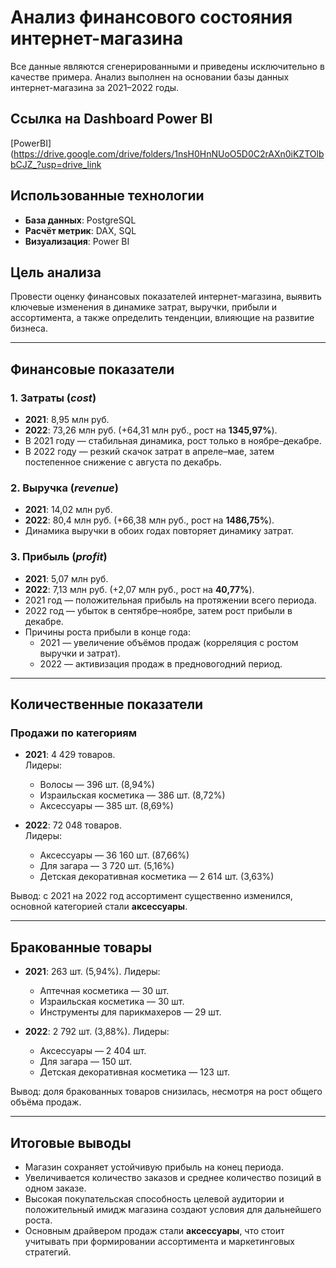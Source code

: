 # Анализ финансового состояния интернет-магазина

Все данные являются сгенерированными и приведены исключительно в качестве примера. Анализ выполнен на основании базы данных интернет-магазина за 2021–2022 годы.

## Ссылка на Dashboard Power BI
[PowerBI](https://drive.google.com/drive/folders/1nsH0HnNUoO5D0C2rAXn0iKZTOlbbCJZ_?usp=drive_link

## Использованные технологии
- **База данных**: PostgreSQL  
- **Расчёт метрик**: DAX, SQL  
- **Визуализация**: Power BI  

## Цель анализа
Провести оценку финансовых показателей интернет-магазина, выявить ключевые изменения в динамике затрат, выручки, прибыли и ассортимента, а также определить тенденции, влияющие на развитие бизнеса.

---

## Финансовые показатели

### 1. Затраты (*cost*)
- **2021**: 8,95 млн руб.  
- **2022**: 73,26 млн руб. (+64,31 млн руб., рост на **1345,97%**).  
- В 2021 году — стабильная динамика, рост только в ноябре–декабре.  
- В 2022 году — резкий скачок затрат в апреле–мае, затем постепенное снижение с августа по декабрь.

### 2. Выручка (*revenue*)
- **2021**: 14,02 млн руб.  
- **2022**: 80,4 млн руб. (+66,38 млн руб., рост на **1486,75%**).  
- Динамика выручки в обоих годах повторяет динамику затрат.

### 3. Прибыль (*profit*)
- **2021**: 5,07 млн руб.  
- **2022**: 7,13 млн руб. (+2,07 млн руб., рост на **40,77%**).  
- 2021 год — положительная прибыль на протяжении всего периода.  
- 2022 год — убыток в сентябре–ноябре, затем рост прибыли в декабре.  
- Причины роста прибыли в конце года:  
  - 2021 — увеличение объёмов продаж (корреляция с ростом выручки и затрат).  
  - 2022 — активизация продаж в предновогодний период.

---

## Количественные показатели

### Продажи по категориям
- **2021**: 4 429 товаров.  
  Лидеры:  
  - Волосы — 396 шт. (8,94%)  
  - Израильская косметика — 386 шт. (8,72%)  
  - Аксессуары — 385 шт. (8,69%)  

- **2022**: 72 048 товаров.  
  Лидеры:  
  - Аксессуары — 36 160 шт. (87,66%)  
  - Для загара — 3 720 шт. (5,16%)  
  - Детская декоративная косметика — 2 614 шт. (3,63%)  

Вывод: с 2021 на 2022 год ассортимент существенно изменился, основной категорией стали **аксессуары**.

---

## Бракованные товары
- **2021**: 263 шт. (5,94%). Лидеры:  
  - Аптечная косметика — 30 шт.  
  - Израильская косметика — 30 шт.  
  - Инструменты для парикмахеров — 29 шт.  

- **2022**: 2 792 шт. (3,88%). Лидеры:  
  - Аксессуары — 2 404 шт.  
  - Для загара — 150 шт.  
  - Детская декоративная косметика — 123 шт.  

Вывод: доля бракованных товаров снизилась, несмотря на рост общего объёма продаж.

---

## Итоговые выводы
- Магазин сохраняет устойчивую прибыль на конец периода.  
- Увеличивается количество заказов и среднее количество позиций в одном заказе.  
- Высокая покупательская способность целевой аудитории и положительный имидж магазина создают условия для дальнейшего роста.  
- Основным драйвером продаж стали **аксессуары**, что стоит учитывать при формировании ассортимента и маркетинговых стратегий.

